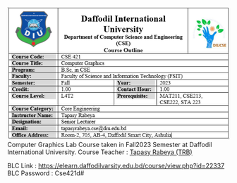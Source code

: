 ![Course Outline](course_outline.png)
Computer Graphics Lab Course taken in Fall2023 Semester at Daffodil International University.
Course Teacher : [Tapasy Rabeya (TRB)](https://elearn.daffodilvarsity.edu.bd/course/view.php?id=22337)

BLC Link : https://elearn.daffodilvarsity.edu.bd/course/view.php?id=22337
BLC Password : Cse421d#